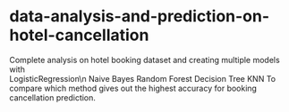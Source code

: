 # data-analysis-and-prediction-on-hotel-cancellation
Complete analysis on hotel booking dataset and creating multiple models with  
LogisticRegression\n
Naive Bayes
Random Forest
Decision Tree
KNN
To compare which method gives out the highest accuracy for booking cancellation prediction.
